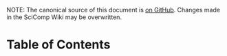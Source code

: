 NOTE: The canonical source of this document is [on GitHub](https://github.com/FredHutch/aws-batch-wrapper/blob/master/using-aws-batch-at-fred-hutch.md). Changes made in the SciComp Wiki may be overwritten.

# Table of Contents
